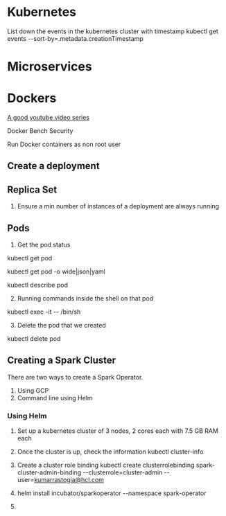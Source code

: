 # Kubernetes 

List down the events in the kubernetes cluster with timestamp
kubectl get events --sort-by=.metadata.creationTimestamp

# Microservices


# Dockers

[A good youtube video series](https://www.youtube.com/watch?v=_3NUI5vasPk&list=PLMPZQTftRCS8Pp4wiiUruly5ODScvAwcQ)

Docker Bench Security 

Run Docker containers as non root user

## Create a deployment 


## Replica Set 

1. Ensure a min number of instances of a deployment are always running 

## Pods

1. Get the pod status 

kubectl get pod

kubectl get pod <name of pod> -o wide|json|yaml

kubectl describe pod <name of pod>

2. Running commands inside the shell on that pod

kubectl exec -it <name of pod> -- /bin/sh
  
3. Delete the pod that we created

kubectl delete pod <name of the pod>



## Creating a Spark Cluster 

There are two ways to create a Spark Operator. 

1. Using GCP 
2. Command line using Helm

### Using Helm

1. Set up a kubernetes cluster of 3 nodes, 2 cores each with 7.5 GB RAM each
2. Once the cluster is up, check the information 
kubectl cluster-info
3. Create a cluster role binding 
kubectl create clusterrolebinding spark-cluster-admin-binding --clusterrole=cluster-admin --user=kumarrastogia@hcl.com

4. helm install incubator/sparkoperator --namespace spark-operator
5. 
